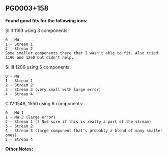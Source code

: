 ## PG0003+158
**Found good fits for the following ions:**

Si II 1193 using 3 components:
```
0 - MW
1 - Stream 1
2 - Stream 2
Some smaller components there that I wasn't able to fit. Also tried 1190 and 1260 but didn't help.
```

Si III 1206 using 5 components:
```
0 - MW
1 - Stream 1
2 - Stream 2
3 - Stream 3 (very small with large error)
4 - Stream 4
```

C IV 1548, 1550 using 6 components:
```
0 - MW 1
1 - MW 2 (large error)
2 - Stream 1 (? Not sure if this is really a part of the stream)
3 - Stream 2
4 - Stream 3 (large component that's probably a blend of many smaller ones)
5 - Stream 4
```


**Other Notes:**

